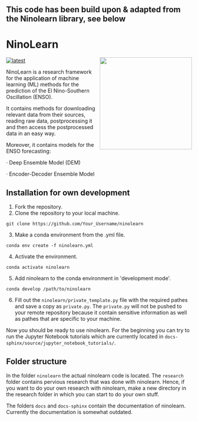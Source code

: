 ## This code has been build upon & adapted from the Ninolearn library, see below


# NinoLearn

<img src="https://github.com/pjpetersik/ninolearn/blob/master/logo/logo.png" width="250" align="right">

[docs-latest-img]: https://img.shields.io/badge/docs-latest-blue.svg
[docs-latest-url]: https://pjpetersik.github.io/ninolearn/

[![latest][docs-latest-img]][docs-latest-url]

NinoLearn is a research framework for the application of machine learning (ML)
methods for the prediction of the El Nino-Southern Oscillation (ENSO).

It contains methods for downloading relevant data from their sources, reading
raw data, postprocessing it and then access the postprocessed data in an easy way. 


Moreover, it contains models for the ENSO forecasting:

· Deep Ensemble Model (DEM)

· Encoder-Decoder Ensemble Model

## Installation for own development

1. Fork the repository.
2. Clone the repository to your local machine.
```
git clone https://github.com/Your_Username/ninolearn
```
3. Make a conda environment from the .yml file.
```
conda env create -f ninolearn.yml
```
4. Activate the environment.
```
conda activate ninolearn
```
5.  Add ninolearn to the conda environment in 'development mode'.
```
conda develop /path/to/ninolearn
```
6. Fill out the `ninolearn/private_template.py` file with the required pathes and save a copy as `private.py`. The `private.py` will not be pushed to your remote repository because it contain sensitive information as well as pathes that are specific to your machine.

Now you should be ready to use ninolearn. For the beginning you can try to run the Jupyter Notebook tutorials which are currently located in `docs-sphinx/source/jupyter_notebook_tutorials/`. 

## Folder structure
In the folder `ninolearn` the actual ninolearn code is located. 
The `research` folder contains pervious research that was done with ninolearn. Hence, if you want to do your own research with ninolearn, make a new directory in the research folder in which you can start to do your own stuff.

The folders `docs` and `docs-sphinx` contain the documentation of ninolearn. Currently the documentation is somewhat outdated.
